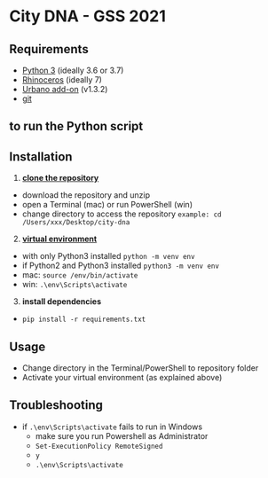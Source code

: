 # City DNA - GSS 2021

## Requirements
- [Python 3](https://www.python.org/downloads/) (ideally 3.6 or 3.7)
- [Rhinoceros](https://www.rhino3d.com/download/) (ideally 7)
- [Urbano add-on](https://www.food4rhino.com/app/urbano) (v1.3.2)
- [git](https://www.atlassian.com/git/tutorials/install-git)

## to run the Python script
## Installation
1. **[clone the repository](https://help.github.com/en/github/creating-cloning-and-archiving-repositories/cloning-a-repository)**
  - download the repository and unzip
  - open a Terminal (mac) or run PowerShell (win)
  - change directory to access the repository `example: cd /Users/xxx/Desktop/city-dna`
2. **[virtual environment](https://docs.python.org/3/tutorial/venv.html)**
  - with only Python3 installed `python -m venv env`
  - if Python2 and Python3 installed `python3 -m venv env`
  -  mac: `source /env/bin/activate`
  -  win: `.\env\Scripts\activate`
3. **install dependencies**
  - `pip install -r requirements.txt`

## Usage
- Change directory in the Terminal/PowerShell to repository folder
- Activate your virtual environment (as explained above)

## Troubleshooting
- if `.\env\Scripts\activate` fails to run in Windows
  - make sure you run Powershell as Administrator 
  - `Set-ExecutionPolicy RemoteSigned`
  - `y`
  - `.\env\Scripts\activate`
